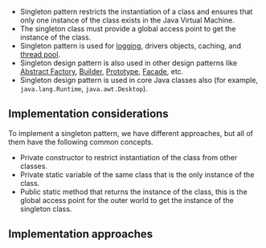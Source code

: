 - Singleton pattern restricts the instantiation of a class and ensures that only one instance of the class exists in the Java Virtual Machine.
- The singleton class must provide a global access point to get the instance of the class.
- Singleton pattern is used for [logging](https://www.digitalocean.com/community/tutorials/logger-in-java-logging-example), drivers objects, caching, and [thread pool](https://www.digitalocean.com/community/tutorials/threadpoolexecutor-java-thread-pool-example-executorservice).
- Singleton design pattern is also used in other design patterns like [Abstract Factory](https://www.digitalocean.com/community/tutorials/abstract-factory-design-pattern-in-java), [Builder](https://www.digitalocean.com/community/tutorials/builder-design-pattern-in-java), [Prototype](https://www.digitalocean.com/community/tutorials/prototype-design-pattern-in-java), [Facade](https://www.digitalocean.com/community/tutorials/facade-design-pattern-in-java), etc.
- Singleton design pattern is used in core Java classes also (for example, `java.lang.Runtime`, `java.awt.Desktop`).

## Implementation considerations
To implement a singleton pattern, we have different approaches, but all of them have the following common concepts.
- Private constructor to restrict instantiation of the class from other classes.
- Private static variable of the same class that is the only instance of the class.
- Public static method that returns the instance of the class, this is the global access point for the outer world to get the instance of the singleton class.

## Implementation approaches
